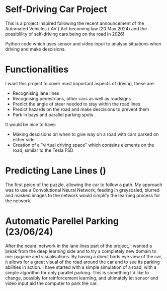 # Self-Driving Car Project
This is a project inspired following the recent announcement of the Automated Vehicles ( AV ) Act becoming law (20 May 2024) and the possiblility of self-driving cars being on the road in 2026!

Python code which uses sensor and video input to analyse situations when driving and make descisions.

# Functionalities
I want this project to cover most important aspects of driving, these are:
  + Recognising lane lines
  + Recognising pedestrians, other cars as well as roadsigns
  + Predict the angle of steer needed to stay within the road lines
  + Predict hazards on the road and make descisions to prevent them
  + Park in bays and parallel parking spots

It would be nice to have:
  + Making descisions on when to give way on a road with cars parked on either side
  + Creation of a "virtual driving space" which contains elements on the road, similar to the Tesla FSD

# Predicting Lane Lines ()
The first peice of the puzzle, allowing the car to follow a path. My approach was to use a Convolutional Neural Network, feeding in greyscaled, blurred and masked images to the network would simplify the learning process for the network. 

# Automatic Parellel Parking (23/06/24)
After the neural network in the lane lines part of the project, I wanted a break from the deep learning side and to try a completely new domain to me: pygame and visualisations. By having a direct birds eye view of the car, it allows for a great visual of the road around the car and to see its parking abilities in action. 
I have started with a simple simulation of a road, with a simple algorithm for only parallel parking. This is something I'd like to change, possibly for reinforcement learning, and ultimately let sensor and video input aid the computer to park the car.

